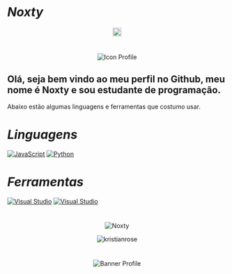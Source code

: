 #                                                                    *Noxty*

<p align="center">
<a href="https://twitter.com/blxcknoxty" target="blank"><img align="center" src="https://cdn.jsdelivr.net/npm/simple-icons@3.0.1/icons/twitter.svg" alt="Twitter" height="20" width="20" /></a>

#

<p align="center"><img src="https://i.pinimg.com/474x/a8/e3/9b/a8e39b287c7cd7af410dc230c36c226f.jpg" alt="Icon Profile"/></p>

## Olá, seja bem vindo ao meu perfil no Github, meu nome é Noxty e sou estudante de programação.

Abaixo estão algumas linguagens e ferramentas que costumo usar.

#                                                                    *Linguagens*

 [![JavaScript](https://img.icons8.com/ios-filled/50/000000/javascript.png&link=https://github.com/blxcknoxty)](https://github.com/https://github.com/blxcknoxty)
 [![Python](https://img.shields.io/badge/-Python-black?style=flat&logo=python&link=https://github.com/blxcknoxty)](https://github.com/https://github.com/blxcknoxty)

#                                                                    *Ferramentas*

[![Visual Studio](https://img.shields.io/badge/-007ACC?style=flat&logo=Visual-Studio-Code&logoColor=white&link=https://github.com/blxcknoxty "Visual Studio Code")](https://github.com/blxcknoxty)
[![Visual Studio](https://img.icons8.com/ios-filled/50/000000/github.png&link=https://github.com/commandrose "Visual Studio")](https://github.com/commandrose)

#

<p align="center"><img src="https://github-readme-stats.vercel.app/api?username=Noxty&show_icons=true&include_all_commits=true&count_private=true" alt="Noxty"/></p>

<p align="center"><img src="https://github-readme-stats.vercel.app/api/top-langs/?username=Noxty&layout=compact&card_width=445" alt="kristianrose"/></p>

#

<p align="center"><img src="https://data.whicdn.com/images/332959603/original.jpg" alt="Banner Profile"/></p>
